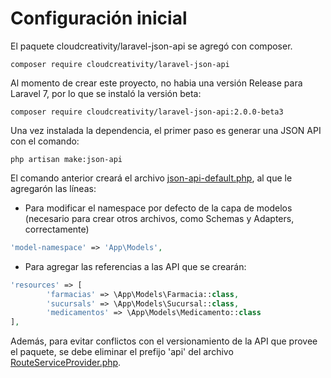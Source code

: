 # Configuración inicial

El paquete cloudcreativity/laravel-json-api se agregó con composer. 

`composer require cloudcreativity/laravel-json-api`


Al momento de crear este proyecto, no habia una versión Release para Laravel 7, por lo que se instaló la versión beta: 

`composer require cloudcreativity/laravel-json-api:2.0.0-beta3`

Una vez instalada la dependencia, el primer paso es generar una JSON API con el comando: 

`php artisan make:json-api`

El comando anterior creará el archivo [json-api-default.php](../../config/json-api-default.php), al que le agregarón las líneas:

* Para modificar el namespace por defecto de la capa de modelos (necesario para crear otros archivos, como Schemas y Adapters, correctamente)

```php
'model-namespace' => 'App\Models',
```

* Para agregar las referencias a las API que se crearán: 
```php
'resources' => [
        'farmacias' => \App\Models\Farmacia::class,
        'sucursals' => \App\Models\Sucursal::class,
        'medicamentos' => \App\Models\Medicamento::class
],
```

Además, para evitar conflictos con el versionamiento de la API que provee el paquete, se debe eliminar el prefijo 'api' del archivo [RouteServiceProvider.php](app/Providers/RouteServiceProvider.php).


